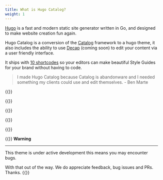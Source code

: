 ```yaml
---
title: What is Hugo Catalog?
weight: 1
---
```


[Hugo](https://gohugo.io) is a fast and modern static site generator written in Go, and designed to make website creation fun again.

Hugo Catalog is a conversion of the [Catalog](https://catalog.style) framework to a hugo theme, it also includes the ability to use [Decap](https://decapcms.org) (coming soon) to edit your content via a user friendly interface.

It ships with [10 shortcodes](/shortcodes) so your editors can make beautiful Style Guides for your brand without having to code.

> I made Hugo Catalog because Catalog is abandonware and I needed something my clients could use and edit themselves. - Ben Marte

{{<divider-title title="How does Hugo Catalog help you?">}}

{{<bullet leadingText="Consistency:" text="Provides a cohesive experience across all of your brand touchpoints by providing a single source of truth" type="do">}}

{{<bullet leadingText="Efficiency:" text="Less time concentrating on details that the design system already accounts for. More time focussing on user experience, flows, iterating, building valuable new features, and improving your products" type="do">}}

{{<bullet leadingText="Onboarding:" text="Helps provide an overview of your brand and the expectations of anyone representing it" type="do">}}

{{<bullet leadingText="Culture:" text="Promotes and encourages value in design, internally across all teams" type="do">}}

{{<hint type="warning" span="6">}}
**Warning**

---

This theme is under active development this means you may encounter bugs.

With that out of the way. We do appreciate feedback, bug issues and PRs. Thanks.
{{</hint>}}

